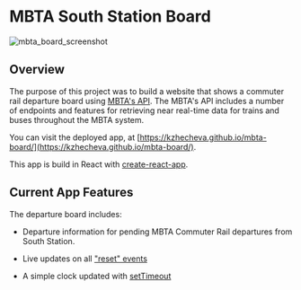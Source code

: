 # MBTA South Station Board

![mbta_board_screenshot](images/MBTA.svg.png)

## Overview

The purpose of this project was to build a website that shows a commuter rail departure board using [MBTA's API](https://www.mbta.com/developers/v3-api). 
The MBTA's API includes a number of endpoints and features for retrieving near real-time data for trains and buses throughout the MBTA system.

You can visit the deployed app, at [https://kzhecheva.github.io/mbta-board/](https://kzhecheva.github.io/mbta-board/).

This app is build in React with [create-react-app](https://github.com/facebook/create-react-app).

## Current App Features

The departure board includes:

* Departure information for pending MBTA Commuter Rail departures from South Station.

* Live updates on all ["reset" events](https://www.mbta.com/developers/v3-api/streaming)

* A simple clock updated with [setTimeout](https://developer.mozilla.org/en-US/docs/Web/API/WindowOrWorkerGlobalScope/setTimeout)
